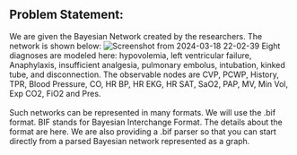 ## Problem Statement: 
We are given the Bayesian Network created by the researchers. The network is shown below:
![Screenshot from 2024-03-18 22-02-39](https://github.com/Ashwin-996/Bayesian_Leaning/assets/138316564/011614b4-7a18-4f9a-ab40-a74809878723)
Eight diagnoses are modeled here: hypovolemia, left ventricular failure, Anaphylaxis, insufficient
analgesia, pulmonary embolus, intubation, kinked tube, and disconnection. The observable nodes are CVP,
PCWP, History, TPR, Blood Pressure, CO, HR BP, HR EKG, HR SAT, SaO2, PAP, MV, Min Vol, Exp CO2,
FiO2 and Pres.
<br>
<br>
Such networks can be represented in many formats. We will use the .bif format. BIF stands for Bayesian
Interchange Format. The details about the format are here. We are also providing a .bif parser so that you can
start directly from a parsed Bayesian network represented as a graph. 
